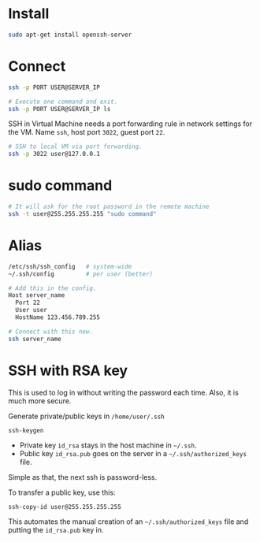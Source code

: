 # Install

```bash
sudo apt-get install openssh-server
```

# Connect

```bash
ssh -p PORT USER@SERVER_IP

# Execute one command and exit.
ssh -p PORT USER@SERVER_IP ls
```

SSH in Virtual Machine needs a port forwarding rule in network settings for the VM. Name `ssh`, host port `3022`, guest port `22`.

```bash
# SSH to local VM via port forwarding.
ssh -p 3022 user@127.0.0.1
```

# sudo command

```bash
# It will ask for the root password in the remote machine
ssh -t user@255.255.255.255 "sudo command"
```

# Alias

```bash
/etc/ssh/ssh_config   # system-wide
~/.ssh/config         # per user (better)

# Add this in the config.
Host server_name
  Port 22
  User user
  HostName 123.456.789.255

# Connect with this now.
ssh server_name
```

# SSH with RSA key

This is used to log in without writing the password each time. Also, it is much more secure.

Generate private/public keys in `/home/user/.ssh`

```
ssh-keygen
```

-   Private key `id_rsa` stays in the host machine in `~/.ssh`.
-   Public key `id_rsa.pub` goes on the server in a `~/.ssh/authorized_keys` file.

Simple as that, the next ssh is password-less.

To transfer a public key, use this:

```bash
ssh-copy-id user@255.255.255.255
```

This automates the manual creation of an `~/.ssh/authorized_keys` file and putting the `id_rsa.pub` key in.
